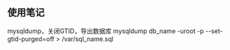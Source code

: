 ## 使用笔记
mysqldump，关闭GTID，导出数据库
mysqldump db_name -uroot -p --set-gtid-purged=off > /var/sql_name.sql